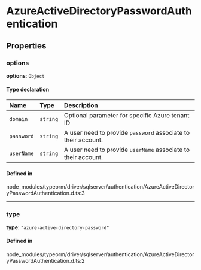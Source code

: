 # AzureActiveDirectoryPasswordAuthentication

## Properties

### options

 **options**: `Object`

#### Type declaration

| Name | Type | Description |
| :------ | :------ | :------ |
| `domain` | `string` | Optional parameter for specific Azure tenant ID |
| `password` | `string` | A user need to provide `password` associate to their account. |
| `userName` | `string` | A user need to provide `userName` associate to their account. |

#### Defined in

node_modules/typeorm/driver/sqlserver/authentication/AzureActiveDirectoryPasswordAuthentication.d.ts:3

___

### type

 **type**: ``"azure-active-directory-password"``

#### Defined in

node_modules/typeorm/driver/sqlserver/authentication/AzureActiveDirectoryPasswordAuthentication.d.ts:2
